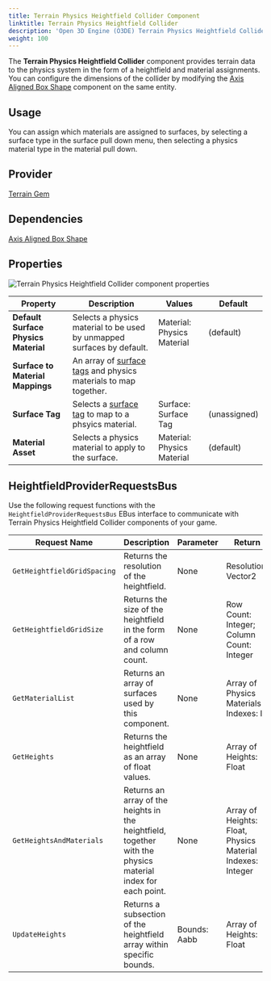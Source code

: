 ```yaml
---
title: Terrain Physics Heightfield Collider Component
linktitle: Terrain Physics Heightfield Collider
description: 'Open 3D Engine (O3DE) Terrain Physics Heightfield Collider component reference.'
weight: 100
---
```


The **Terrain Physics Heightfield Collider** component provides terrain data to the physics system in the form of a heightfield and material assignments.  You can configure the dimensions of the collider by modifying the [Axis Aligned Box Shape](/docs/user-guide/components/reference/shape/axis-aligned-box-shape) component on the same entity.

## Usage

You can assign which materials are assigned to surfaces, by selecting a surface type in the surface pull down menu, then selecting a physics material type in the material pull down.

## Provider

[Terrain Gem](/docs/user-guide/gems/reference/environment/terrain)

## Dependencies

[Axis Aligned Box Shape](/docs/user-guide/components/reference/shape/axis-aligned-box-shape)

## Properties

![Terrain Physics Heightfield Collider component properties](/images/user-guide/components/reference/terrain/terrain-physics-heightfield-collider-component.png)

| Property | Description | Values | Default |
|-|-|-|-|
| **Default Surface Physics Material** | Selects a physics material to be used by unmapped surfaces by default. | Material: Physics Material | (default) |
| **Surface to Material Mappings** | An array of [surface tags](/docs/user-guide/gems/reference/environment/surface-data) and physics materials to map together. |  |  |
| **Surface Tag** | Selects a [surface tag](/docs/user-guide/gems/reference/environment/surface-data) to map to a phsyics material. | Surface:  Surface Tag | (unassigned) |
| **Material Asset** | Selects a physics material to apply to the surface. | Material: Physics Material | (default) |

## HeightfieldProviderRequestsBus

Use the following request functions with the `HeightfieldProviderRequestsBus` EBus interface to communicate with Terrain Physics Heightfield Collider components of your game.

| Request Name | Description | Parameter | Return | Scriptable |
|-|-|-|-|-|
| `GetHeightfieldGridSpacing` | Returns the resolution of the heightfield. | None | Resolution: Vector2 | No |
| `GetHeightfieldGridSize` | Returns the size of the heightfield in the form of a row and column count. | None | Row Count: Integer; Column Count: Integer | No |
| `GetMaterialList` | Returns an array of surfaces used by this component. | None | Array of Physics Materials Indexes: I | No |
| `GetHeights` | Returns the heightfield as an array of float values. | None | Array of Heights: Float | No |
| `GetHeightsAndMaterials` | Returns an array of the heights in the heightfield, together with the physics material index for each point. | None | Array of Heights: Float, Physics Material Indexes: Integer | No |
| `UpdateHeights` | Returns a subsection of the heightfield array within specific bounds. | Bounds: Aabb | Array of Heights: Float | No |
